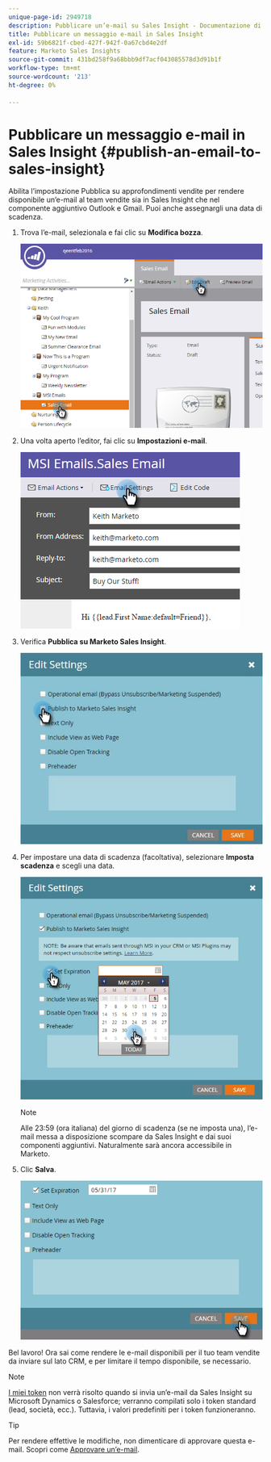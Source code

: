 ```yaml
---
unique-page-id: 2949718
description: Pubblicare un’e-mail su Sales Insight - Documentazione di Marketo - Documentazione del prodotto
title: Pubblicare un messaggio e-mail in Sales Insight
exl-id: 59b6821f-cbed-427f-942f-0a67cbd4e2df
feature: Marketo Sales Insights
source-git-commit: 431bd258f9a68bbb9df7acf043085578d3d91b1f
workflow-type: tm+mt
source-wordcount: '213'
ht-degree: 0%

---
```


# Pubblicare un messaggio e-mail in Sales Insight {#publish-an-email-to-sales-insight}

Abilita l’impostazione Pubblica su approfondimenti vendite per rendere disponibile un’e-mail al team vendite sia in Sales Insight che nel componente aggiuntivo Outlook e Gmail. Puoi anche assegnargli una data di scadenza.

1. Trova l’e-mail, selezionala e fai clic su **Modifica bozza**.

   ![](assets/one.png)

1. Una volta aperto l’editor, fai clic su **Impostazioni e-mail**.

   ![](assets/two.png)

1. Verifica **Pubblica su Marketo Sales Insight**.

   ![](assets/three.png)

1. Per impostare una data di scadenza (facoltativa), selezionare **Imposta scadenza** e scegli una data.

   ![](assets/four.png)

   >[!NOTE]
   >
   >Alle 23:59 (ora italiana) del giorno di scadenza (se ne imposta una), l’e-mail messa a disposizione scompare da Sales Insight e dai suoi componenti aggiuntivi. Naturalmente sarà ancora accessibile in Marketo.

1. Clic **Salva**.

   ![](assets/five.png)

Bel lavoro! Ora sai come rendere le e-mail disponibili per il tuo team vendite da inviare sul lato CRM, e per limitare il tempo disponibile, se necessario.

>[!NOTE]
>
>[I miei token](/help/marketo/product-docs/core-marketo-concepts/programs/tokens/understanding-my-tokens-in-a-program.md) non verrà risolto quando si invia un’e-mail da Sales Insight su Microsoft Dynamics o Salesforce; verranno compilati solo i token standard (lead, società, ecc.). Tuttavia, i valori predefiniti per i token funzioneranno.

>[!TIP]
>
>Per rendere effettive le modifiche, non dimenticare di approvare questa e-mail. Scopri come [Approvare un’e-mail](/help/marketo/product-docs/email-marketing/general/creating-an-email/approve-an-email.md).
